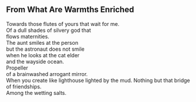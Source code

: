 From What Are Warmths Enriched
------------------------------
Towards those flutes of yours that wait for me.  
Of a dull shades of silvery god that  
flows maternities.  
The aunt smiles at the person  
but the astronaut does not smile  
when he looks at the cat elder  
and the wayside ocean.  
Propeller  
of a brainwashed arrogant mirror.  
When you create like lighthouse lighted by the mud. Nothing but that bridge of friendships.  
Among the wetting salts.  
